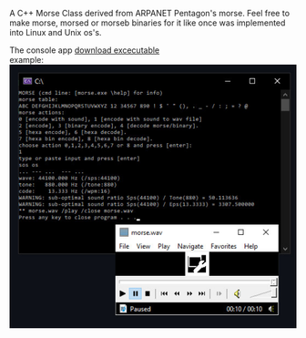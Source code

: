 A C++ Morse Class derived from ARPANET Pentagon's morse. Feel free to make morse, morsed or morseb binaries for it like once was implemented into Linux and Unix os's.

The console app <a href="https://drive.google.com/file/d/1RZX-yO7SmuX73wro1AV3Oadk2IYBD7MQ/view?usp=sharing" target="_blank">download excecutable</a><br>
example:<br>
<img src=https://github.com/RayColt/morse/blob/master/cpp/morse-code.jpg>
